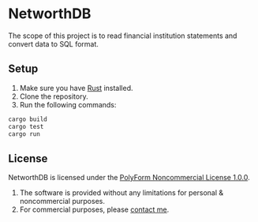 # NetworthDB

The scope of this project is to read financial institution statements and convert data to SQL format.

## Setup

1. Make sure you have [Rust](https://www.rust-lang.org/tools/install) installed.
2. Clone the repository.
3. Run the following commands:

```sh
cargo build
cargo test
cargo run
```

## License

NetworthDB is licensed under the [PolyForm Noncommercial License 1.0.0](LICENSE).

1. The software is provided without any limitations for personal & noncommercial purposes.
2. For commercial purposes, please [contact me](mailto:ajay39in+networthdb@gmail.com).
